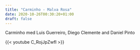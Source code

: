 ```yaml
---
title: "Carminho - Malva Rosa"
date: 2020-10-26T00:30:20+01:00
draft: false
---
```


Carminho med Luis Guerreiro, Diego Clemente and Daniel Pinto 

{{< youtube C_RojJpZwfI >}}

